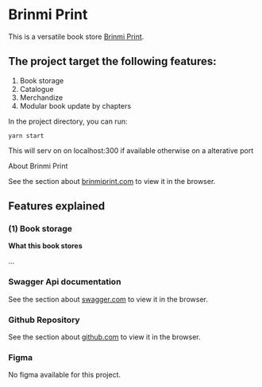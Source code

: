 # Brinmi Print

This is a versatile book store [Brinmi Print](https://brinmiprint.com/).

## The project target the following features:

1. Book storage
2. Catalogue
3. Merchandize
4. Modular book update by chapters

In the project directory, you can run:

```
yarn start

```

This will serv on on localhost:300 if available otherwise on a alterative port

About Brinmi Print

See the section about [brinmiprint.com](https://brinmiprint.com) to view it in the browser.

## Features explained

### (1) Book storage

**What this book stores**

...

### Swagger Api documentation

See the section about [swagger.com](http://134.209.64.28:82/) to view it in the browser.

### Github Repository

See the section about [github.com](https://github.com/optisoftprime/brinmi-print-web.git) to view it in the browser.

### Figma

No figma available for this project.
